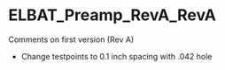 # ELBAT_Preamp_RevA_RevA
Comments on first version (Rev A)

 * Change testpoints to 0.1 inch spacing with .042 hole
